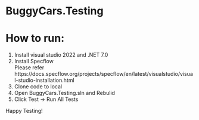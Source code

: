 # BuggyCars.Testing


<H1>How to run:</H1>
<ol>
<li>Install visual studio 2022 and .NET 7.0</li>
<li>Install Specflow</li>   Please refer https://docs.specflow.org/projects/specflow/en/latest/visualstudio/visual-studio-installation.html
<li>Clone code to local</li>
<li>Open BuggyCars.Testing.sln and Rebulid </li>
<li>Click Test -> Run All Tests</li>
</ol>

Happy Testing!
